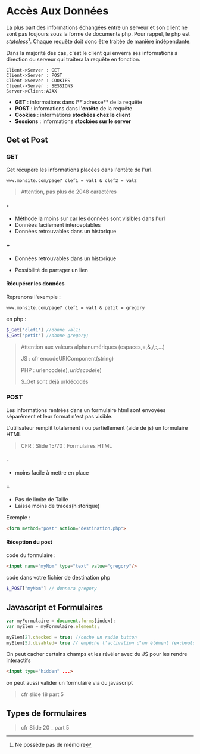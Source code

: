 # Accès Aux Données

La plus part des informations échangées entre un serveur et son client ne sont pas toujours sous la forme de documents php. Pour rappel, le php est *stateless*[^1]. Chaque requête doit donc être traitée de manière indépendante. 

[^1]: Ne possède pas de mémoire

Dans la majorité des cas, c'est le client qui enverra ses informations à direction du serveur qui traitera la requête en fonction. 

 

```sequence
Client->Server : GET
Client->Server : POST
Client->Server : COOKIES
Client->Server : SESSIONS
Server->Client:AJAX
```

* **GET** : informations dans l**'adresse** de la requête 
* **POST** : informations dans l'**entête** de la requête
* **Cookies** : informations **stockées chez le client**
* **Sessions** : informations **stockées sur le server**



## Get et Post 

### GET

Get récupère les informations placées dans l'entête de l'url. 

```http
www.monsite.com/page? clef1 = val1 & clef2 = val2
```

> Attention, pas plus de 2048 caractères

#### -

* Méthode la moins sur car les données sont visibles dans l'url
* Données facilement interceptables
* Données retrouvables dans un historique 

#### +

* Données retrouvables dans un historique 

* Possibilité de partager un lien

#### Récupérer les données

Reprenons l'exemple :

```http
www.monsite.com/page? clef1 = val1 & petit = gregory
```

en php : 

```php
$_Get['clef1'] //donne val1;
$_Get['petit'] //donne gregory;
```

> Attention aux valeurs alphanumériques (espaces,=,&,/,:,...) 
>
> JS : cfr encodeURIComponent(string)
>
> PHP : urlencode($e), urldecode($e)
>
> $_Get sont déjà urldécodés
>
> 

### POST

Les informations rentrées dans un formulaire html sont envoyées séparément et leur format n'est pas visible.

L'utilisateur remplit totalement / ou partiellement (aide de js) un formulaire HTML

> CFR : Slide 15/70 : Formulaires HTML

#### - 

* moins facile à mettre en place

#### + 

* Pas de limite de Taille
* Laisse moins de traces(historique)

Exemple : 

```html
<form method="post" action="destination.php">
```

#### Réception du post

code du formulaire :

```html
<input name="myNom" type="text" value="gregory"/>
```

code dans votre fichier de destination php

```php
$_POST["myNom"] // donnera gregory
```

## Javascript et Formulaires

```javascript
var myFormulaire = document.forms[index];
var myElem = myFormulaire.elements;

myElem[2].checked = true; //coche un radio button
myElem[5].disabled= true // empêche l'activation d'un élément (ex:bouton pour soumettre le formulaire)


```

On peut cacher certains champs et les révéler avec du JS pour les rendre interactifs

```html
<input type="hidden" ...>
```

on peut aussi valider un formulaire via du javascript

> cfr slide 18 part 5

## Types de formulaires 

> cfr Slide 20 _ part 5